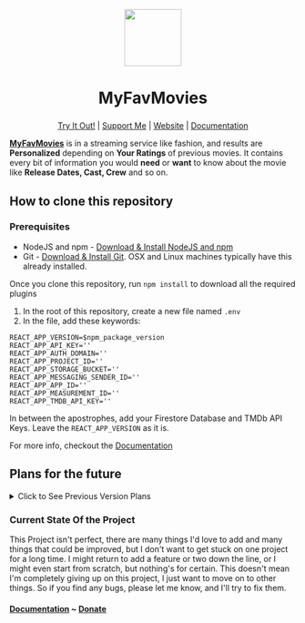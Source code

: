 <p align="center">
<img style="align:center;" src="./public/favicon.ico" alt="" width="100" />
</p>

<h1 align="center">MyFavMovies</h1>
<h3 align="center"></h3>
<p align="center">
<a href="https://myfavmovies.lukassobotik.dev/">Try It Out!</a> | <a href="https://www.buymeacoffee.com/lukassobotik">Support Me</a> | <a href="https://www.lukassobotik.dev/project/MyFavMovies">Website</a> | <a href="https://github.com/PuckyEU/MyFavMovies/wiki">Documentation</a>
</p>

[**MyFavMovies**](https://myfavmovies.lukassobotik.dev/) is in a streaming service like fashion, and results are **Personalized** depending on **Your Ratings** of previous movies. It contains every bit of information you would **need** or **want** to know about the movie like **Release Dates, Cast, Crew** and so on.

## How to clone this repository

### Prerequisites
* NodeJS and npm - [Download & Install NodeJS and npm](https://nodejs.org/en/download/)
* Git - [Download & Install Git](https://git-scm.com/downloads). OSX and Linux machines typically have this already installed.

Once you clone this repository, run `npm install` to download all the required plugins

1. In the root of this repository, create a new file named `.env`
2. In the file, add these keywords:
```env
REACT_APP_VERSION=$npm_package_version
REACT_APP_API_KEY=''
REACT_APP_AUTH_DOMAIN=''
REACT_APP_PROJECT_ID=''
REACT_APP_STORAGE_BUCKET=''
REACT_APP_MESSAGING_SENDER_ID=''
REACT_APP_APP_ID=''
REACT_APP_MEASUREMENT_ID=''
REACT_APP_TMDB_API_KEY=''
```
In between the apostrophes, add your Firestore Database and TMDb API Keys. Leave the `REACT_APP_VERSION` as it is.

For more info, checkout the [Documentation](https://github.com/lukassobotik/MyFavMovies/wiki)

## Plans for the future
<details><summary>Click to See Previous Version Plans</summary>
<p>

#### v0.7.0:
- [x] Actor Page
#### v0.8.0:
- [x] Website Footer
- [x] Movie Searching
#### v0.9.0:
- [x] TV Page
#### v1.0.0:
- [x] Movie & Actor Lists
- [x] Movie Recommendations

</p>
</details>

### Current State Of the Project
This Project isn't perfect, there are many things I'd love to add and many things that could be improved, but I don't want to get stuck on one project for a long time. I might return to add a feature or two down the line, or I might even start from scratch, but nothing's for certain. This doesn't mean I'm completely giving up on this project, I just want to move on to other things. So if you find any bugs, please let me know, and I'll try to fix them.

#### [Documentation](https://github.com/PuckyEU/MyFavMovies/wiki) ~ [Donate](https://www.buymeacoffee.com/lukassobotik)
